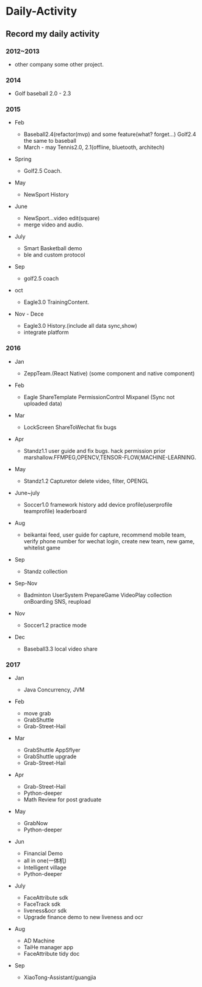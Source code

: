 # Daily-Activity
## Record my daily activity  

### 2012~2013 
* other company some other project.  
     
### 2014 
* Golf baseball 2.0 - 2.3

### 2015 
* Feb 
  * Baseball2.4(refactor(mvp) and some feature(what? forget...) Golf2.4 the same to baseball
  * March - may Tennis2.0, 2.1(offline, bluetooth, architech)  
  
* Spring 
  * Golf2.5 Coach.
	  
* May 
  * NewSport History
	  
* June 
  * NewSport...video edit(square)
  * merge video and audio.
	  
* July 
  * Smart Basketball demo
  * ble and custom protocol
	  
* Sep  
  * golf2.5 coach
	  
* oct 
  * Eagle3.0 TrainingContent.
	  
* Nov - Dece 
  * Eagle3.0 History.(include all data sync,show)
  * integrate platform

### 2016	  

* Jan 
  * ZeppTeam.(React Native) (some component and native component)
	  
* Feb 
  * Eagle ShareTemplate PermissionControl Mixpanel (Sync not uploaded data)
	  
* Mar 
  * LockScreen ShareToWechat fix bugs
	  
* Apr 
  * Standz1.1 user guide and fix bugs. hack permission prior marshallow.FFMPEG,OPENCV,TENSOR-FLOW,MACHINE-LEARNING.
	  
* May 
  * Standz1.2 Capturetor delete video, filter, OPENGL
	  
* June~july 
  * Soccer1.0 framework history add device profile(userprofile teamprofile) leaderboard
	  
* Aug 
  * beikantai feed, user guide for capture, recommend mobile team, verify phone number for wechat login, create new team, new game, whitelist game

* Sep 
  * Standz collection	
	  
* Sep-Nov 
  * Badminton UserSystem PrepareGame VideoPlay collection onBoarding SNS, reupload
	  
* Nov 
  * Soccer1.2 practice mode
	  
* Dec 
  * Baseball3.3 local video share
  
### 2017
* Jan
  * Java Concurrency, JVM
  
* Feb
  * move grab
  * GrabShuttle
  * Grab-Street-Hail

* Mar
  * GrabShuttle AppSflyer
  * GrabShuttle upgrade
  * Grab-Street-Hail

* Apr
  * Grab-Street-Hail
  * Python-deeper
  * Math Review for post graduate
  
* May
  * GrabNow
  * Python-deeper
  
* Jun
  * Financial Demo
  * all in one(一体机)
  * Intelligent village
  * Python-deeper  
* July
  * FaceAttribute sdk
  * FaceTrack sdk
  * liveness&ocr sdk
  * Upgrade finance demo to new liveness and ocr
* Aug
  * AD Machine
  * TaiHe manager app
  * FaceAttribute tidy doc
* Sep
  * XiaoTong-Assistant/guangjia

